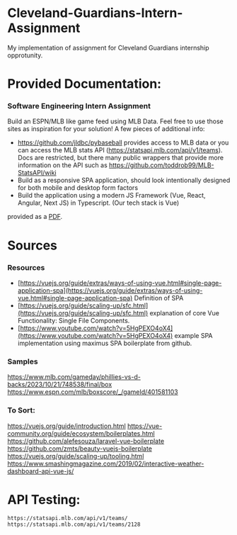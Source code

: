 # Cleveland-Guardians-Intern-Assignment
My implementation of assignment for Cleveland Guardians internship opprotunity.

# Provided Documentation:
### Software Engineering Intern Assignment  
Build an ESPN/MLB like game feed using MLB Data. Feel free to use those sites as inspiration 
for your solution! 
A few pieces of additional info: 
- https://github.com/jldbc/pybaseball provides access to MLB data or you can access the 
MLB stats API (https://statsapi.mlb.com/api/v1/teams). Docs are restricted, but there 
many public wrappers that provide more information on the API such as 
https://github.com/toddrob99/MLB-StatsAPI/wiki 
- Build as a responsive SPA application, should look intentionally designed for both 
mobile and desktop form factors 
- Build the application using a modern JS Framework (Vue, React, Angular, Next JS) in 
Typescript. (Our tech stack is Vue) 

provided as a [PDF](./docs/Software_Engineering_Intern_Assignment.pdf).

# Sources
### Resources
- [https://vuejs.org/guide/extras/ways-of-using-vue.html#single-page-application-spa](https://vuejs.org/guide/extras/ways-of-using-vue.html#single-page-application-spa) Definition of SPA
- [https://vuejs.org/guide/scaling-up/sfc.html](https://vuejs.org/guide/scaling-up/sfc.html) explanation of core Vue Functionality: Single File Components.
- [https://www.youtube.com/watch?v=5HgPEXO4oX4](https://www.youtube.com/watch?v=5HgPEXO4oX4) example SPA implementation using maximus SPA boilerplate from github.

### Samples
https://www.mlb.com/gameday/phillies-vs-d-backs/2023/10/21/748538/final/box
https://www.espn.com/mlb/boxscore/_/gameId/401581103

### To Sort:
https://vuejs.org/guide/introduction.html
https://vue-community.org/guide/ecosystem/boilerplates.html
https://github.com/alefesouza/laravel-vue-boilerplate
https://github.com/zmts/beauty-vuejs-boilerplate
https://vuejs.org/guide/scaling-up/tooling.html
https://www.smashingmagazine.com/2019/02/interactive-weather-dashboard-api-vue-js/


# API Testing:
`https://statsapi.mlb.com/api/v1/teams/`
`https://statsapi.mlb.com/api/v1/teams/2128`
